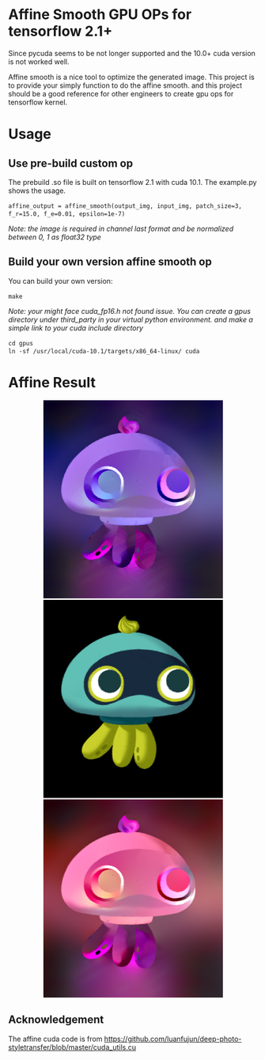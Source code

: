 # Affine Smooth GPU OPs for tensorflow 2.1+

Since pycuda seems to be not longer supported and the 10.0+ cuda version is not worked well. 

Affine smooth is a nice tool to optimize the generated image. This project is to provide your simply function to do the affine smooth. and this project should be a good reference for other engineers to create gpu ops for tensorflow kernel.

# Usage

## Use pre-build custom op
The prebuild .so file is built on tensorflow 2.1 with cuda 10.1. The example.py shows the usage. 
```
affine_output = affine_smooth(output_img, input_img, patch_size=3, f_r=15.0, f_e=0.01, epsilon=1e-7)
```
*Note: the image is required in channel last format and be normalized between 0, 1 as float32 type*

## Build your own version affine smooth op
You can build your own version:

```
make
```
*Note: your might face cuda_fp16.h not found issue. You can create a gpus directory under third_party in your virtual python environment. and make a simple link to your cuda include directory*

``` 
cd gpus
ln -sf /usr/local/cuda-10.1/targets/x86_64-linux/ cuda
```


# Affine Result
<p align="center">
    <img src='examples/gen101.png' height='401' width='363'/>
    <img src='examples/in101.png' height='401' width='363'/>
    <img src='examples/affine_smooth101.png' height='401' width='363'/>
</p>


## Acknowledgement
The affine cuda code is from https://github.com/luanfujun/deep-photo-styletransfer/blob/master/cuda_utils.cu